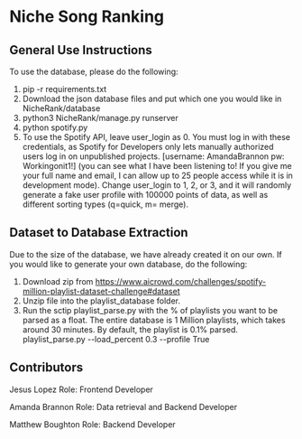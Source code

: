 # Niche Song Ranking

## General Use Instructions

To use the database, please do the following:
1. pip -r requirements.txt
2. Download the json database files and put which one you would like in NicheRank/database
3. python3 NicheRank/manage.py runserver
4. python spotify.py
5. To use the Spotify API, leave user_login as 0. You must log in with these credentials, as Spotify for Developers only lets manually authorized users log in on unpublished projects. [username: AmandaBrannon pw: Workingonit1!] (you can see what I have been listening to! If you give me your full name and email, I can allow up to 25 people access while it is in development mode). Change user_login to 1, 2, or 3, and it will randomly generate a fake user profile with 100000 points of data, as well as different sorting types (q=quick, m= merge).
## Dataset to Database Extraction

Due to the size of the database, we have already created it on our own. If you would like to generate your own database, do the following: 

1. Download zip from https://www.aicrowd.com/challenges/spotify-million-playlist-dataset-challenge#dataset 
2. Unzip file into the playlist_database folder.
3. Run the sctip playlist_parse.py with the % of playlists you want to be parsed as a float. The entire database is 1 Million playlists, which takes around 30 minutes. By default, the playlist is 0.1% parsed. 
    playlist_parse.py --load_percent 0.3 --profile True

## Contributors
Jesus Lopez 
Role: Frontend Developer

Amanda Brannon
Role: Data retrieval and Backend Developer

Matthew Boughton
Role: Backend Developer

